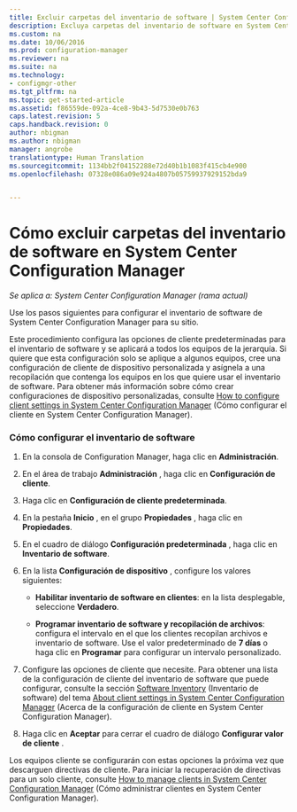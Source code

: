 ```yaml
---
title: Excluir carpetas del inventario de software | System Center Configuration Manager
description: Excluya carpetas del inventario de software en System Center Configuration Manager.
ms.custom: na
ms.date: 10/06/2016
ms.prod: configuration-manager
ms.reviewer: na
ms.suite: na
ms.technology:
- configmgr-other
ms.tgt_pltfrm: na
ms.topic: get-started-article
ms.assetid: f86559de-092a-4ce8-9b43-5d7530e0b763
caps.latest.revision: 5
caps.handback.revision: 0
author: nbigman
ms.author: nbigman
manager: angrobe
translationtype: Human Translation
ms.sourcegitcommit: 1134bb2f04152288e72d40b1b1083f415cb4e900
ms.openlocfilehash: 07328e086a09e924a4807b05759937929152bda9


---
```

# <a name="how-to-exclude-folders-from-software-inventory-in-system-center-configuration-manager"></a>Cómo excluir carpetas del inventario de software en System Center Configuration Manager

*Se aplica a: System Center Configuration Manager (rama actual)*

Use los pasos siguientes para configurar el inventario de software de System Center Configuration Manager para su sitio.  

 Este procedimiento configura las opciones de cliente predeterminadas para el inventario de software y se aplicará a todos los equipos de la jerarquía. Si quiere que esta configuración solo se aplique a algunos equipos, cree una configuración de cliente de dispositivo personalizada y asígnela a una recopilación que contenga los equipos en los que quiere usar el inventario de software. Para obtener más información sobre cómo crear configuraciones de dispositivo personalizadas, consulte [How to configure client settings in System Center Configuration Manager](../../../../core/clients/deploy/configure-client-settings.md) (Cómo configurar el cliente en System Center Configuration Manager).  

### <a name="to-configure-software-inventory"></a>Cómo configurar el inventario de software  

1.  En la consola de Configuration Manager, haga clic en **Administración**.  

2.  En el área de trabajo **Administración** , haga clic en **Configuración de cliente**.  

3.  Haga clic en **Configuración de cliente predeterminada**.  

4.  En la pestaña **Inicio** , en el grupo **Propiedades** , haga clic en **Propiedades**.  

5.  En el cuadro de diálogo **Configuración predeterminada** , haga clic en **Inventario de software**.  

6.  En la lista **Configuración de dispositivo** , configure los valores siguientes:  

    -   **Habilitar inventario de software en clientes**: en la lista desplegable, seleccione **Verdadero**.  

    -   **Programar inventario de software y recopilación de archivos**: configura el intervalo en el que los clientes recopilan archivos e inventario de software. Use el valor predeterminado de **7 días** o haga clic en **Programar** para configurar un intervalo personalizado.  

7.  Configure las opciones de cliente que necesite. Para obtener una lista de la configuración de cliente del inventario de software que puede configurar, consulte la sección [Software Inventory](../../../../core/clients/deploy/about-client-settings.md#BKMK_SoftInventoryDeviceSettings) (Inventario de software) del tema [About client settings in System Center Configuration Manager](../../../../core/clients/deploy/about-client-settings.md) (Acerca de la configuración de cliente en System Center Configuration Manager).  

8.  Haga clic en **Aceptar** para cerrar el cuadro de diálogo **Configurar valor de cliente** .  

 Los equipos cliente se configurarán con estas opciones la próxima vez que descarguen directivas de cliente. Para iniciar la recuperación de directivas para un solo cliente, consulte [How to manage clients in System Center Configuration Manager](../../../../core/clients/manage/manage-clients.md) (Cómo administrar clientes en System Center Configuration Manager).  



<!--HONumber=Nov16_HO1-->


